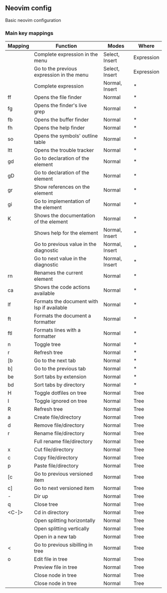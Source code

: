 ## Neovim config

Basic neovim configuration

### Main key mappings

| Mapping     | Function                                   | Modes          | Where      |
|-------------|--------------------------------------------|----------------|------------|
| <Tab>       | Complete expression in the menu            | Select, Insert | Expression |
| <S-Tab>     | Go to the previous expression in the menu  | Select, Insert | Expression |
| <C-Space>   | Complete expression                        | Normal, Insert | *          |
| <leader>ff  | Opens the file finder                      | Normal         | *          |
| <leader>fg  | Opens the finder's live grep               | Normal         | *          |
| <leader>fb  | Opens the buffer finder                    | Normal         | *          |
| <leader>fh  | Opens the help finder                      | Normal         | *          |
| <leader>so  | Opens the symbols' outline table           | Normal         | *          |
| <leader>ltt | Opens the trouble tracker                  | Normal         | *          |
| gd          | Go to declaration of the element           | Normal         | *          |
| gD          | Go to declaration of the element           | Normal         | *          |
| gr          | Show references on the element             | Normal         | *          |
| gi          | Go to implementation of the element        | Normal         | *          |
| K           | Shows the documentation of the element     | Normal         | *          |
| <C-k>       | Shows help for the element                 | Normal, Insert | *          |
| <C-n>       | Go to previous value in the diagnostic     | Normal, Insert | *          |
| <C-p>       | Go to next value in the diagnostic         | Normal, Insert | *          |
| <leader>rn  | Renames the current element                | Normal         | *          |
| ca          | Shows the code actions available           | Normal         | *          |
| <leader>lf  | Formats the document with lsp if available | Normal         | *          |
| <leader>ft  | Formats the document a formatter           | Normal         | *          |
| <leader>ftl | Formats lines with a formatter             | Normal         | *          |
| <leader>n   | Toggle tree                                | Normal         | *          |
| <leader>r   | Refresh tree                               | Normal         | *          |
| [b          | Go to the next tab                         | Normal         | *          |
| b]          | Go to the previous tab                     | Normal         | *          |
| <leader>be  | Sort tabs by extension                     | Normal         | *          |
| <leader>bd  | Sort tabs by directory                     | Normal         | *          |
| H           | Toggle dotfiles on tree                    | Normal         | Tree       |
| I           | Toggle ignored  on tree                    | Normal         | Tree       |
| R           | Refresh tree                               | Normal         | Tree       |
| a           | Create file/directory                      | Normal         | Tree       |
| d           | Remove file/directory                      | Normal         | Tree       |
| r           | Rename file/directory                      | Normal         | Tree       |
| <C-r>       | Full rename file/directory                 | Normal         | Tree       |
| x           | Cut file/directory                         | Normal         | Tree       |
| c           | Copy file/directory                        | Normal         | Tree       |
| p           | Paste file/directory                       | Normal         | Tree       |
| [c          | Go to previous versioned item              | Normal         | Tree       |
| c]          | Go to next versioned item                  | Normal         | Tree       |
| -           | Dir up                                     | Normal         | Tree       |
| q           | Close tree                                 | Normal         | Tree       |
| <C-]>       | Cd in directory                            | Normal         | Tree       |
| <C-x>       | Open splitting horizontally                | Normal         | Tree       |
| <C-v>       | Open splitting vertically                  | Normal         | Tree       |
| <C-t>       | Open in a new tab                          | Normal         | Tree       |
| <           | Go to previous sibilling in tree           | Normal         | Tree       |
| o           | Edit file in tree                          | Normal         | Tree       |
| <Tab>       | Preview file in tree                       | Normal         | Tree       |
| <BS>        | Close node in tree                         | Normal         | Tree       |
| <S-CR>      | Close node in tree                         | Normal         | Tree       |
